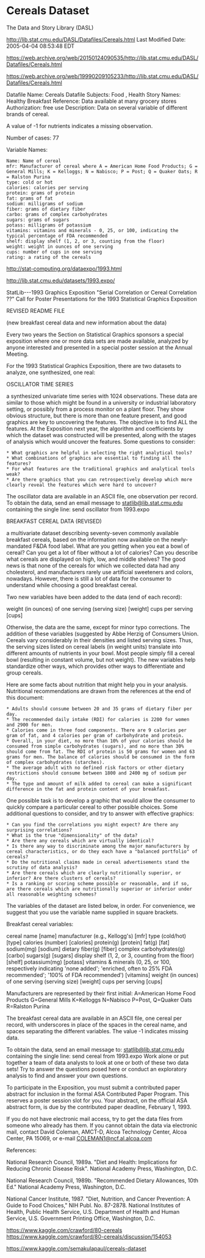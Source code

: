
Cereals Dataset
===============

The Data and Story Library (DASL)

http://lib.stat.cmu.edu/DASL/Datafiles/Cereals.html
Last Modified Date:	2005-04-04 08:53:48 EDT

https://web.archive.org/web/20150124090535/http://lib.stat.cmu.edu/DASL/Datafiles/Cereals.html

https://web.archive.org/web/19990209105233/http://lib.stat.cmu.edu/DASL/Datafiles/Cereals.html



Datafile Name: Cereals
Datafile Subjects: Food , Health
Story Names: Healthy Breakfast
Reference: Data available at many grocery stores
Authorization: free use
Description: Data on several variable of different brands of cereal.

A value of -1 for nutrients indicates a missing observation.

Number of cases: 77

Variable Names:

    Name: Name of cereal
    mfr: Manufacturer of cereal where A = American Home Food Products; G = General Mills; K = Kelloggs; N = Nabisco; P = Post; Q = Quaker Oats; R = Ralston Purina
    type: cold or hot
    calories: calories per serving
    protein: grams of protein
    fat: grams of fat
    sodium: milligrams of sodium
    fiber: grams of dietary fiber
    carbo: grams of complex carbohydrates
    sugars: grams of sugars
    potass: milligrams of potassium
    vitamins: vitamins and minerals - 0, 25, or 100, indicating the typical percentage of FDA recommended
    shelf: display shelf (1, 2, or 3, counting from the floor)
    weight: weight in ounces of one serving
    cups: number of cups in one serving
    rating: a rating of the cereals






http://stat-computing.org/dataexpo/1993.html

http://lib.stat.cmu.edu/datasets/1993.expo/



StatLib---1993 Graphics Exposition
"Serial Correlation or Cereal Correlation ??"
Call for Poster Presentations for the 1993 Statistical Graphics Exposition

REVISED README FILE

(new breakfast cereal data and new information about the data)

Every two years the Section on Statistical Graphics sponsors a special
exposition where one or more data sets are made available, analyzed by
anyone interested and presented in a special poster session at the
Annual Meeting.

For the 1993 Statistical Graphics Exposition, there are two datasets
to analyze, one synthesized, one real:


OSCILLATOR TIME SERIES

a synthesized univariate time series with 1024 observations. These
data are similar to those which might be found in a university or
industrial laboratory setting, or possibly from a process monitor on a
plant floor. They show obvious structure, but there is more than one
feature present, and good graphics are key to uncovering the
features. The objective is to find ALL the features. At the Exposition
next year, the algorithm and coefficients by which the dataset was
constructed will be presented, along with the stages of analysis which
would uncover the features. Some questions to consider:

    * What graphics are helpful in selecting the right analytical tools?
    * What combinations of graphics are essential to finding all the features?
    * For what features are the traditional graphics and analytical tools weak?
    * Are there graphics that you can retrospectively develop which more clearly reveal the features which were hard to uncover? 

The oscillator data are available in an ASCII file, one observation
per record. To obtain the data, send an email message to
statlib@lib.stat.cmu.edu containing the single line: send oscillator
from 1993.expo



BREAKFAST CEREAL DATA (REVISED)

a multivariate dataset describing seventy-seven commonly available
breakfast cereals, based on the information now available on the
newly-mandated F&DA food label. What are you getting when you eat a
bowl of cereal? Can you get a lot of fiber without a lot of calories?
Can you describe what cereals are displayed on high, low, and middle
shelves? The good news is that none of the cereals for which we
collected data had any cholesterol, and manufacturers rarely use
artificial sweeteners and colors, nowadays. However, there is still a
lot of data for the consumer to understand while choosing a good
breakfast cereal.


Two new variables have been added to the data (end of each record):

  weight (in ounces) of one serving (serving size) [weight]
  cups per serving [cups]

Otherwise, the data are the same, except for minor typo
corrections. The addition of these variables (suggested by Abbe Herzig
of Consumers Union. Cereals vary considerably in their densities and
listed serving sizes. Thus, the serving sizes listed on cereal labels
(in weight units) translate into different amounts of nutrients in
your bowl. Most people simply fill a cereal bowl (resulting in
constant volume, but not weight). The new variables help standardize
other ways, which provides other ways to differentiate and group
cereals.


Here are some facts about nutrition that might help you in your
analysis. Nutritional recommendations are drawn from the references at
the end of this document:

    * Adults should consume between 20 and 35 grams of dietary fiber per day.
    * The recommended daily intake (RDI) for calories is 2200 for women and 2900 for men.
    * Calories come in three food components. There are 9 calories per gram of fat, and 4 calories per gram of carbohydrate and protein.
    * Overall, in your diet, no more than 10% of your calories should be consumed from simple carbohydrates (sugars), and no more than 30% should come from fat. The RDI of protein is 50 grams for women and 63 grams for men. The balance of calories should be consumed in the form of complex carbohydrates (starches).
    * The average adult with no defined risk factors or other dietary restrictions should consume between 1800 and 2400 mg of sodium per day.
    * The type and amount of milk added to cereal can make a significant difference in the fat and protein content of your breakfast. 


One possible task is to develop a graphic that would allow the
consumer to quickly compare a particular cereal to other possible
choices. Some additional questions to consider, and try to answer with
effective graphics:

    * Can you find the correlations you might expect? Are there any surprising correlations?
    * What is the true "dimensionality" of the data?
    * Are there any cereals which are virtually identical?
    * Is there any way to discriminate among the major manufacturers by cereal characteristics, or do they each have a "balanced portfolio" of cereals?
    * Do the nutritional claims made in cereal advertisements stand the scrutiny of data analysis?
    * Are there cereals which are clearly nutritionally superior, or inferior? Are there clusters of cereals?
    * Is a ranking or scoring scheme possible or reasonable, and if so, are there cereals which are nutritionally superior or inferior under all reasonable weighting schemes? 


The variables of the dataset are listed below, in order. For
convenience, we suggest that you use the variable name supplied in
square brackets.

Breakfast cereal variables:

  cereal name [name]
  manufacturer (e.g., Kellogg's) [mfr]
  type (cold/hot) [type]
  calories (number) [calories]
  protein(g) [protein]
  fat(g) [fat]
  sodium(mg) [sodium]
  dietary fiber(g) [fiber]
  complex carbohydrates(g) [carbo]
  sugars(g) [sugars]
  display shelf (1, 2, or 3, counting from the floor) [shelf]
  potassium(mg) [potass]
  vitamins & minerals (0, 25, or 100, respectively indicating
    'none added'; 'enriched, often to 25% FDA recommended';
    '100% of FDA recommended') [vitamins]
  weight (in ounces) of one serving (serving size) [weight]
  cups per serving [cups]

Manufacturers are represented by their first initial:
  A=American Home Food Products
  G=General Mills
  K=Kelloggs
  N=Nabisco
  P=Post,
  Q=Quaker Oats
  R=Ralston Purina

The breakfast cereal data are available in an ASCII file, one cereal
per record, with underscores in place of the spaces in the cereal
name, and spaces separating the different variables. The value -1
indicates missing data.

To obtain the data, send an email message to: statlib@lib.stat.cmu.edu
containing the single line: send cereal from 1993.expo Work alone or
put together a team of data analysts to look at one or both of these
two data sets! Try to answer the questions posed here or conduct an
exploratory analysis to find and answer your own questions.

To participate in the Exposition, you must submit a contributed paper
abstract for inclusion in the formal ASA Contributed Paper
Program. This reserves a poster session slot for you. Your abstract,
on the official ASA abstract form, is due by the contributed paper
deadline, February 1, 1993.

If you do not have electronic mail access, try to get the data files
from someone who already has them. If you cannot obtain the data via
electronic mail, contact David Coleman, AMCT-D, Alcoa Technology
Center, Alcoa Center, PA 15069, or e-mail COLEMAN1@ncf.al.alcoa.com



References:

National Research Council, 1989a. "Diet and Health: Implications for
Reducing Chronic Disease Risk". National Academy Press, Washington,
D.C.

National Research Council, 1989b. "Recommended Dietary Allowances,
10th Ed." National Academy Press, Washington, D.C.

National Cancer Institute, 1987. "Diet, Nutrition, and Cancer
Prevention: A Guide to Food Choices," NIH Publ. No. 87-2878. National
Institutes of Health, Public Health Service, U.S. Department of Health
and Human Service, U.S. Government Printing Office, Washington, D.C.








https://www.kaggle.com/crawford/80-cereals
https://www.kaggle.com/crawford/80-cereals/discussion/154053





https://www.kaggle.com/semakulapaul/cereals-dataset

